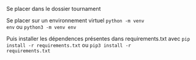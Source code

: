 Se placer dans le dossier tournament

Se placer sur un environnement virtuel 
<code>python -m venv env</code> ou <code>python3 -m venv env</code>

Puis installer les dépendences présentes dans requirements.txt avec <code>pip install -r requirements.txt</code> ou <code>pip3 install -r requirements.txt</code>
